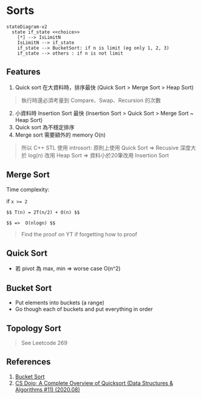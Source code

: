 # Sorts

```mermaid
stateDiagram-v2
  state if_state <<choice>>
    [*] --> IsLimitN
    IsLimitN --> if_state
    if_state --> BucketSort: if n is limit (eg only 1, 2, 3)
    if_state --> others : if n is not limit
```

## Features

1. Quick sort 在大資料時，排序最快 (Quick Sort > Merge Sort > Heap Sort)
> 執行時還必須考量到 Compare、Swap、Recursion 的次數
2. 小資料時 Insertion Sort 最快 (Insertion Sort > Quick Sort > Merge Sort ~ Heap Sort)
3. Quick sort 為不穩定排序
4. Merge sort 需要額外的 memory O(n)

> 所以 C++ STL 使用 introsort: 
> 原則上使用 Quick Sort => 
> Recusive 深度大於 log(n) 改用 Heap Sort =>
> 資料小於20筆改用 Insertion Sort

## 

## Merge Sort

Time complexity:

if `x >= 2`

`$$ T(n) = 2T(n/2) + O(n) $$`

`$$ =>  O(nlogn) $$`

> Find the proof on YT if forgetting how to proof

## Quick Sort

- 若 pivot 為 max, min => worse case O(n^2)

## Bucket Sort

- Put elements into buckets (a range)
- Go though each of buckets and put everything in order

## Topology Sort

> See Leetcode 269

## References

1. [Bucket Sort](https://youtu.be/ELrhrrCjDOA)
2. [CS Dojo; A Complete Overview of Quicksort (Data Structures & Algorithms #11) (2020.08)](https://youtu.be/0SkOjNaO1XY)
